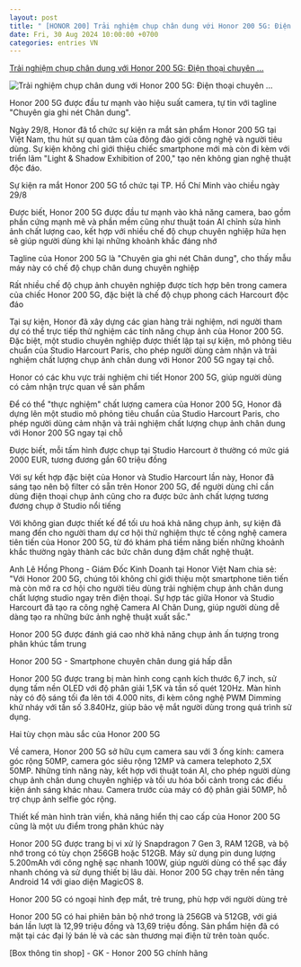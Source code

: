 ```yaml
---
layout: post
title: " [HONOR 200] Trải nghiệm chụp chân dung với Honor 200 5G: Điện thoại chuyên ..."
date: Fri, 30 Aug 2024 10:00:00 +0700
categories: entries VN
---
```

[Trải nghiệm chụp chân dung với Honor 200 5G: Điện thoại chuyên ...](https://genk.vn/trai-nghiem-chup-chan-dung-voi-honor-200-5g-dien-thoai-chuyen-camera-chup-ra-anh-nghe-thuat-gia-2000-eur-tam-20240829232620173.chn)

![Trải nghiệm chụp chân dung với Honor 200 5G: Điện thoại chuyên ...](https://genk.mediacdn.vn/zoom/600_315/139269124445442048/2024/8/29/cover-172494868419467221451.jpg)

Honor 200 5G được đầu tư mạnh vào hiệu suất camera, tự tin với tagline "Chuyên gia ghi nét Chân dung".

Ngày 29/8, Honor đã tổ chức sự kiện ra mắt sản phẩm Honor 200 5G tại Việt Nam, thu hút sự quan tâm của đông đảo giới công nghệ và người tiêu dùng. Sự kiện không chỉ giới thiệu chiếc smartphone mới mà còn đi kèm với triển lãm "Light & Shadow Exhibition of 200," tạo nên không gian nghệ thuật độc đáo.



Sự kiện ra mắt Honor 200 5G tổ chức tại TP. Hồ Chí Minh vào chiều ngày 29/8

Được biết, Honor 200 5G được đầu tư mạnh vào khả năng camera, bao gồm phần cứng mạnh mẽ và phần mềm cũng như thuật toán AI chỉnh sửa hình ảnh chất lượng cao, kết hợp với nhiều chế độ chụp chuyên nghiệp hứa hẹn sẽ giúp người dùng khi lại những khoảnh khắc đáng nhớ

Tagline của Honor 200 5G là "Chuyên gia ghi nét Chân dung", cho thấy mẫu máy này có chế độ chụp chân dung chuyên nghiệp

Rất nhiều chế độ chụp ảnh chuyên nghiệp được tích hợp bên trong camera của chiếc Honor 200 5G, đặc biệt là chế độ chụp phong cách Harcourt độc đáo

Tại sự kiện, Honor đã xây dựng các gian hàng trải nghiệm, nơi người tham dự có thể trực tiếp thử nghiệm các tính năng chụp ảnh của Honor 200 5G. Đặc biệt, một studio chuyên nghiệp được thiết lập tại sự kiện, mô phỏng tiêu chuẩn của Studio Harcourt Paris, cho phép người dùng cảm nhận và trải nghiệm chất lượng chụp ảnh chân dung với Honor 200 5G ngay tại chỗ.

Honor có các khu vực trải nghiệm chi tiết Honor 200 5G, giúp người dùng có cảm nhận trực quan về sản phẩm

Để có thể "thực nghiệm" chất lượng camera của Honor 200 5G, Honor đã dựng lên một studio mô phỏng tiêu chuẩn của Studio Harcourt Paris, cho phép người dùng cảm nhận và trải nghiệm chất lượng chụp ảnh chân dung với Honor 200 5G ngay tại chỗ

Được biết, mỗi tấm hình được chụp tại Studio Harcourt ở thường có mức giá 2000 EUR, tương đương gần 60 triệu đồng

Với sự kết hợp đặc biệt của Honor và Studio Harcourt lần này, Honor đã sáng tạo nên bộ filter có sẵn trên Honor 200 5G, để người dùng chỉ cần dùng điện thoại chụp ảnh cũng cho ra được bức ảnh chất lượng tương đương chụp ở Studio nổi tiếng

Với không gian được thiết kế để tối ưu hoá khả năng chụp ảnh, sự kiện đã mang đến cho người tham dự cơ hội thử nghiệm thực tế công nghệ camera tiên tiến của Honor 200 5G, từ đó khám phá tiềm năng biến những khoảnh khắc thường ngày thành các bức chân dung đậm chất nghệ thuật.

Anh Lê Hồng Phong - Giám Đốc Kinh Doanh tại Honor Việt Nam chia sẻ: "Với Honor 200 5G, chúng tôi không chỉ giới thiệu một smartphone tiên tiến mà còn mở ra cơ hội cho người tiêu dùng trải nghiệm chụp ảnh chân dung chất lượng studio ngay trên điện thoại. Sự hợp tác giữa Honor và Studio Harcourt đã tạo ra công nghệ Camera Al Chân Dung, giúp người dùng dễ dàng tạo ra những bức ảnh nghệ thuật xuất sắc."

Honor 200 5G được đánh giá cao nhờ khả năng chụp ảnh ấn tượng trong phân khúc tầm trung

Honor 200 5G - Smartphone chuyên chân dung giá hấp dẫn

Honor 200 5G được trang bị màn hình cong cạnh kích thước 6,7 inch, sử dụng tấm nền OLED với độ phân giải 1,5K và tần số quét 120Hz. Màn hình này có độ sáng tối đa lên tới 4.000 nits, đi kèm công nghệ PWM Dimming khử nháy với tần số 3.840Hz, giúp bảo vệ mắt người dùng trong quá trình sử dụng.

Hai tùy chọn màu sắc của Honor 200 5G

Về camera, Honor 200 5G sở hữu cụm camera sau với 3 ống kính: camera góc rộng 50MP, camera góc siêu rộng 12MP và camera telephoto 2,5X 50MP. Những tính năng này, kết hợp với thuật toán AI, cho phép người dùng chụp ảnh chân dung chuyên nghiệp và tối ưu hóa bối cảnh trong các điều kiện ánh sáng khác nhau. Camera trước của máy có độ phân giải 50MP, hỗ trợ chụp ảnh selfie góc rộng.

Thiết kế màn hình tràn viền, khả năng hiển thị cao cấp của Honor 200 5G cũng là một ưu điểm trong phân khúc này

Honor 200 5G được trang bị vi xử lý Snapdragon 7 Gen 3, RAM 12GB, và bộ nhớ trong có tùy chọn 256GB hoặc 512GB. Máy sử dụng pin dung lượng 5.200mAh với công nghệ sạc nhanh 100W, giúp người dùng có thể sạc đầy nhanh chóng và sử dụng thiết bị lâu dài. Honor 200 5G chạy trên nền tảng Android 14 với giao diện MagicOS 8.

Honor 200 5G có ngoại hình đẹp mắt, trẻ trung, phù hợp với người dùng trẻ

Honor 200 5G có hai phiên bản bộ nhớ trong là 256GB và 512GB, với giá bán lần lượt là 12,99 triệu đồng và 13,69 triệu đồng. Sản phẩm hiện đã có mặt tại các đại lý bán lẻ và các sàn thương mại điện tử trên toàn quốc.

[Box thông tin shop] - GK - Honor 200 5G chính hãng

